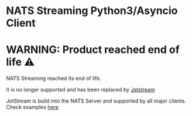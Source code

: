 # NATS Streaming Python3/Asyncio Client

# WARNING: Product reached end of life :warning:

NATS Streaming reached its end of life.

It is no longer supported and has been replaced by [Jetstream](https://docs.nats.io/nats-concepts/jetstream)

JetStream is build into the NATS Server and supported by all major clients. Check examples [here](https://natsbyexample.com)
